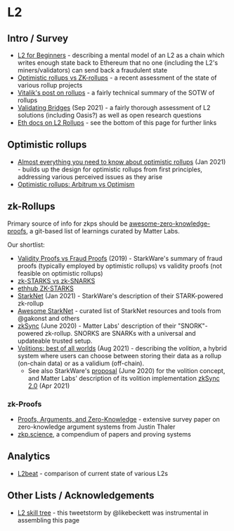 L2
====

## Intro / Survey
* [L2 for Beginners](https://gourmetcrypto.substack.com/p/layer-2-for-beginners) -
  describing a mental model of an L2 as a chain which writes enough state back to Ethereum that
  no one (including the L2's miners/validators) can send back a fraudulent state
* [Optimistic rollups vs ZK-rollups](https://limechain.tech/blog/optimistic-rollups-vs-zk-rollups/) -
  a recent assessment of the state of various rollup projects
* [Vitalik's post on rollups](https://vitalik.ca/general/2021/01/05/rollup.html) - a fairly technical summary of the SOTW of rollups
* [Validating Bridges](https://stonecoldpat.github.io/images/validatingbridges.pdf) (Sep 2021) -
  a fairly thorough assessment of L2 solutions (including Oasis?) as well as open research questions
* [Eth docs on L2 Rollups](https://ethereum.org/en/developers/docs/scaling/layer-2-rollups/) - see the bottom of this page for further links

## Optimistic rollups
* [Almost everything you need to know about optimistic rollups](https://www.paradigm.xyz/2021/01/almost-everything-you-need-to-know-about-optimistic-rollup/) (Jan 2021) -
  builds up the design for optimistic rollups from first principles, addressing various perceived issues as they arise
* [Optimistic rollups: Arbitrum vs Optimism](https://insights.deribit.com/market-research/making-sense-of-rollups-part-2-dispute-resolution-on-arbitrum-and-optimism/)

## zk-Rollups
Primary source of info for zkps should be 
[awesome-zero-knowledge-proofs](https://github.com/matter-labs/awesome-zero-knowledge-proofs),
a git-based list of learnings curated by Matter Labs.


Our shortlist:
* [Validity Proofs vs Fraud Proofs](https://medium.com/starkware/validity-proofs-vs-fraud-proofs-4ef8b4d3d87a) (2019) - 
  StarkWare's summary of fraud proofs (typically employed by optimistic rollups) vs validity proofs (not feasible on optimistic rollups)
* [zk-STARKS vs zk-SNARKS](https://consensys.net/blog/blockchain-explained/zero-knowledge-proofs-starks-vs-snarks/)
* [ethhub ZK-STARKS](https://docs.ethhub.io/ethereum-roadmap/layer-2-scaling/zk-starks/)
* [StarkNet](https://medium.com/starkware/on-the-road-to-starknet-a-permissionless-stark-powered-l2-zk-rollup-83be53640880) (Jan 2021) -
  StarkWare's description of their STARK-powered zk-rollup
* [Awesome StarkNet](https://github.com/gakonst/awesome-starknet) - curated list of StarkNet resources and tools from @gakonst and others
* [zkSync](https://blog.matter-labs.io/zksync-is-live-bringing-trustless-scalable-payments-to-ethereum-9c634b3e6823) (June 2020) -
  Matter Labs' description of their "SNORK"-powered zk-rollup.  SNORKS are SNARKs with a universal and updateable trusted setup.
* [Volitions: best of all worlds](https://polynya.medium.com/volitions-best-of-all-worlds-cfd313aec9a8) (Aug 2021) -
  describing the *volition*, a hybrid system where users can choose between storing their data as a rollup (on-chain 
  data) or as a validium (off-chain).
  * See also StarkWare's [proposal](https://medium.com/starkware/volition-and-the-emerging-data-availability-spectrum-87e8bfa09bb) (June 2020)
    for the volition concept, and Matter Labs' description of its volition implementation [zkSync 2.0](https://blog.matter-labs.io/zkporter-a-breakthrough-in-l2-scaling-ed5e48842fbf) (Apr 2021)
    
### zk-Proofs
* [Proofs, Arguments, and Zero-Knowledge](https://people.cs.georgetown.edu/jthaler/ProofsArgsAndZK.html) - extensive survey paper on zero-knowledge argument systems from Justin Thaler
* [zkp.science](https://zkp.science/), a compendium of papers and proving systems

## Analytics
* [L2beat](https://l2beat.com/) - comparison of current state of various L2s

## Other Lists / Acknowledgements
* [L2 skill tree](https://twitter.com/likebeckett/status/1452027362229436416) -
  this tweetstorm by @likebeckett was instrumental in assembling this page
